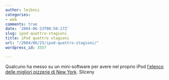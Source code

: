 ```yaml
---
author: leibniz
categories:
- web
comments: true
date: '2004-06-23T08:50:17Z'
slug: ipod-quattro-stagioni
title: iPod quattro stagioni
url: "/2004/06/23/ipod-quattro-stagioni/"
wordpress_id: 3557

---
```

Qualcuno ha messo su un mini-software per avere nel proprio iPod [l'elenco delle migliori pizzerie di New York](https://www.sliceny.com/archives/000379.php).
Sliceny
